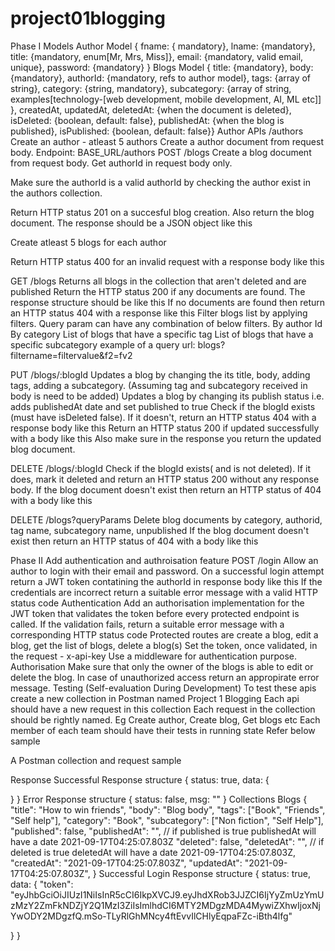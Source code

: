 # project01blogging
Phase I
Models
Author Model
{ fname: { mandatory}, lname: {mandatory}, title: {mandatory, enum[Mr, Mrs, Miss]}, email: {mandatory, valid email, unique}, password: {mandatory} }
Blogs Model
{ title: {mandatory}, body: {mandatory}, authorId: {mandatory, refs to author model}, tags: {array of string}, category: {string, mandatory}, subcategory: {array of string, examples[technology-[web development, mobile development, AI, ML etc]] }, createdAt, updatedAt, deletedAt: {when the document is deleted}, isDeleted: {boolean, default: false}, publishedAt: {when the blog is published}, isPublished: {boolean, default: false}}
Author APIs /authors
Create an author - atleast 5 authors
Create a author document from request body. Endpoint: BASE_URL/authors
POST /blogs
Create a blog document from request body. Get authorId in request body only.

Make sure the authorId is a valid authorId by checking the author exist in the authors collection.

Return HTTP status 201 on a succesful blog creation. Also return the blog document. The response should be a JSON object like this

Create atleast 5 blogs for each author

Return HTTP status 400 for an invalid request with a response body like this

GET /blogs
Returns all blogs in the collection that aren't deleted and are published
Return the HTTP status 200 if any documents are found. The response structure should be like this
If no documents are found then return an HTTP status 404 with a response like this
Filter blogs list by applying filters. Query param can have any combination of below filters.
By author Id
By category
List of blogs that have a specific tag
List of blogs that have a specific subcategory example of a query url: blogs?filtername=filtervalue&f2=fv2




PUT /blogs/:blogId
Updates a blog by changing the its title, body, adding tags, adding a subcategory. (Assuming tag and subcategory received in body is need to be added)
Updates a blog by changing its publish status i.e. adds publishedAt date and set published to true
Check if the blogId exists (must have isDeleted false). If it doesn't, return an HTTP status 404 with a response body like this
Return an HTTP status 200 if updated successfully with a body like this
Also make sure in the response you return the updated blog document.


DELETE /blogs/:blogId
Check if the blogId exists( and is not deleted). If it does, mark it deleted and return an HTTP status 200 without any response body.
If the blog document doesn't exist then return an HTTP status of 404 with a body like this


DELETE /blogs?queryParams
Delete blog documents by category, authorid, tag name, subcategory name, unpublished
If the blog document doesn't exist then return an HTTP status of 404 with a body like this




Phase II
Add authentication and authroisation feature
POST /login
Allow an author to login with their email and password. On a successful login attempt return a JWT token contatining the authorId in response body like this
If the credentials are incorrect return a suitable error message with a valid HTTP status code
Authentication
Add an authorisation implementation for the JWT token that validates the token before every protected endpoint is called. If the validation fails, return a suitable error message with a corresponding HTTP status code
Protected routes are create a blog, edit a blog, get the list of blogs, delete a blog(s)
Set the token, once validated, in the request - x-api-key
Use a middleware for authentication purpose.
Authorisation
Make sure that only the owner of the blogs is able to edit or delete the blog.
In case of unauthorized access return an appropirate error message.
Testing (Self-evaluation During Development)
To test these apis create a new collection in Postman named Project 1 Blogging
Each api should have a new request in this collection
Each request in the collection should be rightly named. Eg Create author, Create blog, Get blogs etc
Each member of each team should have their tests in running state
Refer below sample

A Postman collection and request sample

Response
Successful Response structure
{
  status: true,
  data: {

  }
}
Error Response structure
{
  status: false,
  msg: ""
}
Collections
Blogs
{
  "title": "How to win friends",
  "body": "Blog body",
  "tags": ["Book", "Friends", "Self help"],
  "category": "Book",
  "subcategory": ["Non fiction", "Self Help"],
  "published": false,
  "publishedAt": "", // if published is true publishedAt will have a date 2021-09-17T04:25:07.803Z
  "deleted": false,
  "deletedAt": "", // if deleted is true deletedAt will have a date 2021-09-17T04:25:07.803Z,
  "createdAt": "2021-09-17T04:25:07.803Z",
  "updatedAt": "2021-09-17T04:25:07.803Z",
}
Successful Login Response structure
{
  status: true,
  data: {
   "token": "eyJhbGciOiJIUzI1NiIsInR5cCI6IkpXVCJ9.eyJhdXRob3JJZCI6IjYyZmUzYmUzMzY2ZmFkNDZjY2Q1MzI3ZiIsImlhdCI6MTY2MDgzMDA4MywiZXhwIjoxNjYwODY2MDgzfQ.mSo-TLyRlGhMNcy4ftEvvIlCHlyEqpaFZc-iBth4lfg"

  }
}